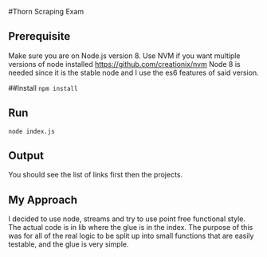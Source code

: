 #Thorn Scraping Exam

## Prerequisite
Make sure you are on Node.js version 8. Use NVM if you want multiple versions of node installed
https://github.com/creationix/nvm Node 8 is needed since it is the stable node and I use the es6 features of said version.

##Install
`npm install`

## Run
`node index.js`

## Output
You should see the list of links first then the projects.

## My Approach

I decided to use node, streams and try to use point free functional style.
The actual code is in lib where the glue is in the index.
The purpose of this was for all of the real logic to be split up into small functions that are easily testable, and the glue is very simple.